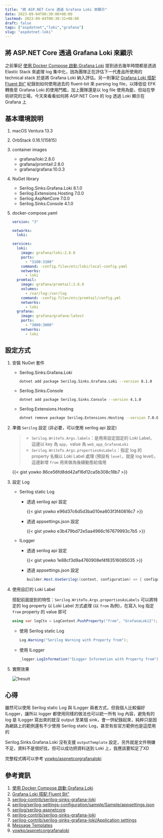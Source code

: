 ```yaml
---
title: "將 ASP.NET Core 透過 Grafana Loki 來顯示"
date: 2023-09-04T00:30:00+08:00
lastmod: 2023-09-04T00:30:31+08:00
draft: false
tags: ["aspdotnet","loki","grafana"]
slug: "aspdotnet-loki"
---
```


## 將 ASP.NET Core 透過 Grafana Loki 來顯示

之前筆記 [使用 Docker Compose 啟動 Grafana Loki](/docker-compose-grafana-loki) 提到過去幾年時間都是透過 Elastic Stack 來處理 log 集中化，因為團隊正在評估下一代產品所使用的 technical stack 於是將 Grafana Loki 納入評估。另一則筆記 [Grafana Loki 搭配 Fluent Bit"](/grafana-loki-fluentbit) 紀錄到如何使用過去的 fluent-bit 來 parsing log file，以降低從 EFK 轉換至 Grafana Loki 的使用門檻，加上團隊還是以 log file 使用為鋌，但站在學術研究的立場，今天來看看如何將 ASP.NET Core 的 log 透過 Loki 顯示在 Grafana 上

## 基本環境說明

1. macOS Ventura 13.3
2. OrbStack 0.16.1(15815)
3. container images
    - grafana/loki:2.8.0
    - grafana/promtail:2.8.0
    - grafana/grafana:10.0.3
4. NuGet library

    - Serilog.Sinks.Grafana.Loki 8.1.0
    - Serilog.Extensions.Hosting 7.0.0
    - Serilog.AspNetCore 7.0.0
    - Serilog.Sinks.Console 4.1.0

5. docker-compose.yaml

    ```yaml
    version: "3"

    networks:
      loki:

    services:
      loki:
        image: grafana/loki:2.6.0
        ports:
          - "3100:3100"
        command: -config.file=/etc/loki/local-config.yaml
        networks:
          - loki
      promtail:
        image: grafana/promtail:2.6.0
        volumes:
          - /var/log:/var/log
        command: -config.file=/etc/promtail/config.yml
        networks:
          - loki
      grafana:
        image: grafana/grafana:latest
        ports:
          - "3000:3000"
        networks:
          - loki
    ```

## 設定方式

1. 安裝 NuGet 套件

    - Serilog.Sinks.Grafana.Loki

        ```bash
        dotnet add package Serilog.Sinks.Grafana.Loki --version 8.1.0
        ```

    - Serilog.Sinks.Console

        ```bash
        dotnet add package Serilog.Sinks.Console --version 4.1.0
        ```

    - Serilog.Extensions.Hosting

        ```bash
        dotnet remove package Serilog.Extensions.Hosting --version 7.0.0 
        ```

2. 準備 `Serilog` 設定 (非必要，可以使用 serilog api 設定)

    > - `Serilog.WriteTo.Args.labels`：是用來設定固定的 Loki Label，這邊以 key 為 `app`，value 為 `web_app_GrafanaLoki`
    > - `Serilog.WriteTo.Args.propertiesAsLabels`：指定 log 的 property 名稱以 Loki Label 處理 (預設有 `level`，就是 log level)，這邊新增 `from` 用來做為後續動態給值用

    {{< gist yowko 86ce56fd8dd42af16d12ca5b308c18b7 >}}

3. 設定 Log

    - Serilog static Log

        - 透過 serilog api 設定

            {{< gist yowko e96d37c6d5d3ba010ea603f3f40816c7 >}}

        - 透過 appsettings.json 設定

            {{< gist yowko e3b479bd72e5aa4966c167679993c7b5 >}}

    - ILogger

        - 透過 serilog api 設定

            {{< gist yowko 1e88cf3d9a4760908ef4f83516085035 >}}

        - 透過 appsettings.json 設定

            ```cs
            builder.Host.UseSerilog((context, configuration) => { configuration.ReadFrom.Configuration(context.Configuration); });
            ```

4. 使用自訂的 Loki Label

    搭配前面提到的特性：`Serilog.WriteTo.Args.propertiesAsLabels` 可以將特定的 log property 以 Loki Label 方式處理 (以 `from` 為例)，在寫入 log 指定 `from` property 的 value 即可

    ```cs
    using var logCtx = LogContext.PushProperty("from", "GrafanaLoki2");
    ```

    - 使用 Serilog static Log

        ```cs
        Log.Warning("Serilog Warning with Property from");
        ```

    - 使用 ILogger

        ```cs
        _logger.LogInformation("ILogger Information with Property from");
        ```

5. 實際效果

    ![1result](https://github.com/yowko/picsbed/assets/3851540/2572d84c-008b-4181-a6c3-543c78b05c4f)

## 心得

雖然可以使用 Serilog static Log 與 ILogger 兩者方式，但我個人比較偏好 ILogger，讓所以 logger 都使用同樣的做法也可以統一所有 log 內容，避免有的 log 是 ILogger 寫出來的就沒 output 至某個 sink，會一併紀錄起來，純粹只是因為網路上的範例還有不少使用 Serilog static Log，甚至有些官方範例也是這麼用的

Serilog.Sinks.Grafana.Loki 沒有支援 `outputTemplate` 設定，另外就是文件稍嫌不足，資料不是很好找，但可以成功把資料送到 Loki 上，我應該要知足了XD

完整程式碼可以參考 [yowko/aspnetcorgrafanaloki](https://github.com/yowko/aspnetcorgrafanaloki)

## 參考資訊

1. [使用 Docker Compose 啟動 Grafana Loki](/docker-compose-grafana-loki)
2. [Grafana Loki 搭配 Fluent Bit"](/grafana-loki-fluentbit)
3. [serilog-contrib/serilog-sinks-grafana-loki](https://github.com/serilog-contrib/serilog-sinks-grafana-loki?WT.mc_id=DOP-MVP-5002594)
4. [serilog/serilog-settings-configuration/sample/Sample/appsettings.json](https://github.com/serilog/serilog-settings-configuration/blob/dev/sample/Sample/appsettings.json)
5. [serilog/serilog-aspnetcore](https://github.com/serilog/serilog-aspnetcore)
6. [serilog-contrib/serilog-sinks-grafana-loki](https://github.com/serilog-contrib/serilog-sinks-grafana-loki/)
7. [serilog-contrib/serilog-sinks-grafana-loki/Application settings](https://github.com/serilog-contrib/serilog-sinks-grafana-loki/wiki/Application-settings)
8. [Message Templates](https://messagetemplates.org/)
9. [yowko/aspnetcorgrafanaloki](https://github.com/yowko/aspnetcorgrafanaloki)
